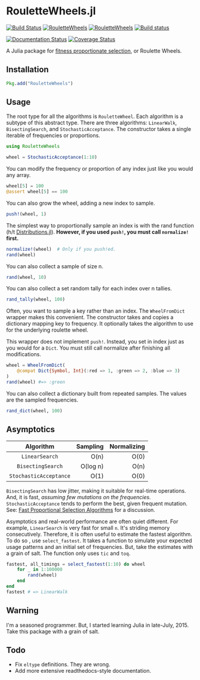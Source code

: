 RouletteWheels.jl
===

[![Build Status](https://travis-ci.org/jbn/RouletteWheels.jl.svg?branch=master)](https://travis-ci.org/jbn/RouletteWheels.jl)
[![RouletteWheels](http://pkg.julialang.org/badges/RouletteWheels_0.3.svg)](http://pkg.julialang.org/?pkg=RouletteWheels&ver=release)
[![RouletteWheels](http://pkg.julialang.org/badges/RouletteWheels_0.4.svg)](http://pkg.julialang.org/?pkg=RouletteWheels&ver=nightly)
[![Build status](https://ci.appveyor.com/api/projects/status/097d6yxplrk8etp7?svg=true)](https://ci.appveyor.com/project/jbn/roulettewheels-jl)

[![Documentation Status](https://readthedocs.org/projects/mochajl/badge/?version=latest)](http://mochajl.readthedocs.org/)
[![Coverage Status](https://coveralls.io/repos/jbn/RouletteWheels.jl/badge.svg?branch=master&service=github)](https://coveralls.io/github/jbn/RouletteWheels.jl?branch=master)

A Julia package for [fitness proportionate selection](https://en.wikipedia.org/wiki/Fitness_proportionate_selection), or Roulette Wheels. 

Installation
---

```julia
Pkg.add("RouletteWheels")
```

Usage
---

The root type for all the algorithms is `RouletteWheel`. Each algorithm is a 
subtype of this abstract type. There are three algorithms: `LinearWalk`, 
`BisectingSearch`, and `StochasticAcceptance`. The constructor takes a single 
iterable of frequencies or proportions. 

```julia
using RouletteWheels

wheel = StochasticAcceptance(1:10)
```

You can modify the frequency or proportion of any index just like you would any 
array.

```julia
wheel[5] = 100
@assert wheel[5] == 100
```

You can also grow the wheel, adding a new index to sample.

```julia
push!(wheel, 1)
```

The simplest way to proportionally sample an index is with the rand function 
(h/t [Distributions.jl](https://github.com/JuliaStats/Distributions.jl)). 
**However, if you used `push!`, you must call `normalize!` first.**

```julia
normalize!(wheel)  # Only if you push!ed.
rand(wheel)
```

You can also collect a sample of size n.

```julia
rand(wheel, 10)
```

You can also collect a set random tally for each index over n tallies.

```julia
rand_tally(wheel, 100) 
```

Often, you want to sample a key rather than an index. The `WheelFromDict` 
wrapper makes this convenient. The constructor takes and copies a dictionary 
mapping key to frequency. It optionally takes the algorithm to use for the 
underlying roulette wheel. 

This wrapper does not implement `push!`. Instead, you set in index just as you 
would for a `Dict`. You must still call normalize after finishing all 
modifications. 

```julia
wheel = WheelFromDict(
    @compat Dict{Symbol, Int}(:red => 1, :green => 2, :blue => 3)
)
rand(wheel) #=> :green
```

You can also collect a dictionary built from repeated samples. The values are the sampled frequencies.

```julia
rand_dict(wheel, 100)
``` 

Asymptotics
---
| Algorithm | Sampling | Normalizing |
| :---: | ---: | ---: |
| `LinearSearch`         |  O(n)   | O(0)    |
| `BisectingSearch`      |  O(log n)   | O(n)    |
| `StochasticAcceptance` |  O(1)   | O(0)    |

`BisectingSearch` has low jitter, making it suitable for real-time operations. 
And, it is fast, *assuming few mutations on the frequencies.* 
`StochasticAcceptance` tends to perform the best, given frequent mutation. 
See: [Fast Proportional Selection Algorithms](http://jbn.github.io/fast_proportional_selection/) for a discussion. 

Asymptotics and real-world performance are often quiet different. For example, 
`LinearSearch` is very fast for small `n`. It's striding memory consecutively. 
Therefore, it is often useful to estimate the fastest algorithm. To do so , 
use `select_fastest`. It takes a function to simulate your expected usage 
patterns and an initial set of frequencies. But, take the estimates with a 
grain of salt. The function only uses `tic` and `toq`.

```julia
fastest, all_timings = select_fastest(1:10) do wheel
    for _ in 1:100000
        rand(wheel)
    end
end
fastest # => LinearWalk 
```

## Warning

I'm a seasoned programmer. But, I started learning Julia in late-July, 2015. 
Take this package with a grain of salt. 

## Todo

- Fix `eltype` definitions. They are wrong.
- Add more extensive readthedocs-style documentation.
